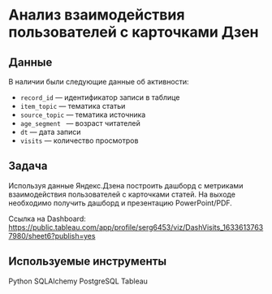 # Анализ взаимодействия пользователей с карточками Дзен


## Данные

В наличии были следующие данные об активности:

 - `record_id` — идентификатор записи в таблице
 - `item_topic` — тематика статьи
 - `source_topic` — тематика источника
 - `age_segment	` — возраст читателей
 - `dt` — дата записи
 - `visits` — количество просмотров


## Задача

Используя данные Яндекс.Дзена построить дашборд с метриками взаимодействия пользователей с карточками статей.
На выходе необходимо получить дашборд и презентацию PowerPoint/PDF.

Ссылка на Dashboard:
https://public.tableau.com/app/profile/serg6453/viz/DashVisits_16336137637980/sheet6?publish=yes

## Используемые инструменты

Python
SQLAlchemy
PostgreSQL
Tableau
